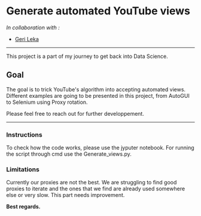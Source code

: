 # Generate automated YouTube views

*In collaboration with :*
- [Geri Leka](https://github.com/gerileka)

---

This project is a part of my journey to get back into Data Science.

## Goal
The goal is to trick YouTube's algorithm into accepting automated views.
Different examples are going to be presented in this project, from AutoGUI to Selenium using Proxy rotation.

Please feel free to reach out for further developpement. 

---
### Instructions
To check how the code works, please use the jyputer notebook. For running the script through cmd use the Generate_views.py.

### Limitations
Currently our proxies are not the best. We are struggling to find good proxies to iterate and the ones that we find are already used somewhere else or very slow.
This part needs improvement.

**Best regards.** 




